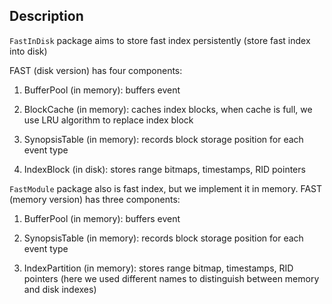 ## Description
```FastInDisk``` package aims to store fast index persistently (store fast index into disk)


FAST (disk version) has four components:
1. BufferPool (in memory): buffers event
 
2. BlockCache (in memory): caches index blocks, when cache is full,
we use LRU algorithm to replace index block

3. SynopsisTable (in memory): records block storage position for each event type
 
4. IndexBlock (in disk): stores range bitmaps, timestamps, RID pointers


```FastModule``` package also is fast index, but we implement it in memory. 
FAST (memory version) has three components:

1. BufferPool (in memory): buffers event

2. SynopsisTable (in memory): records block storage position for each event type

3. IndexPartition (in memory): stores range bitmap, timestamps, RID pointers 
(here we used different names to distinguish between memory and disk indexes)


